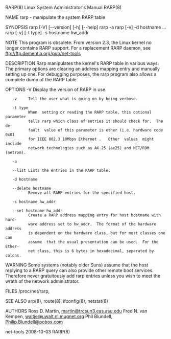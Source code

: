 RARP(8)               Linux System Administrator's Manual              RARP(8)

NAME
       rarp - manipulate the system RARP table

SYNOPSIS
       rarp [-V] [--version] [-h] [--help]
       rarp -a
       rarp [-v] -d hostname ...
       rarp [-v] [-t type] -s hostname hw_addr

NOTE
       This program is obsolete.  From version 2.3, the Linux kernel no longer
       contains   RARP   support.    For   a   replacement  RARP  daemon,  see
       ftp://ftp.dementia.org/pub/net-tools

DESCRIPTION
       Rarp manipulates the kernel's RARP table in various ways.  The  primary
       options  are  clearing an address mapping entry and manually setting up
       one.  For debugging purposes, the rarp program also allows  a  complete
       dump of the RARP table.

OPTIONS
       -V     Display the version of RARP in use.

       -v     Tell the user what is going on by being verbose.

       -t type
              When  setting or reading the RARP table, this optional parameter
              tells rarp which class of entries it should check for.  The  de‐
              fault  value of this parameter is ether (i.e. hardware code 0x01
              for IEEE 802.3 10Mbps Ethernet .   Other  values  might  include
              network technologies such as AX.25 (ax25) and NET/ROM (netrom).

       -a

       --list Lists the entries in the RARP table.

       -d hostname

       --delete hostname
              Remove all RARP entries for the specified host.

       -s hostname hw_addr

       --set hostname hw_addr
              Create a RARP address mapping entry for host hostname with hard‐
              ware address set to hw_addr.  The format of the hardware address
              is dependent on the hardware class, but for most classes one can
              assume  that the usual presentation can be used.  For the Ether‐
              net class, this is 6 bytes in hexadecimal, separated by colons.

WARNING
       Some systems (notably older Suns) assume that the host  replying  to  a
       RARP query can also provide other remote boot services. Therefore never
       gratuitously  add rarp entries unless you wish to meet the wrath of the
       network administrator.

FILES
       /proc/net/rarp,

SEE ALSO
       arp(8), route(8), ifconfig(8), netstat(8)

AUTHORS
       Ross D. Martin, <martin@trcsun3.eas.asu.edu>
       Fred N. van Kempen, <waltje@uwalt.nl.mugnet.org>
       Phil Blundell, <Philip.Blundell@pobox.com>

net-tools                         2008-10-03                           RARP(8)
